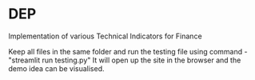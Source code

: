 # DEP
Implementation of various Technical Indicators for Finance

Keep all files in the same folder and run the testing file using command - "streamlit run testing.py"
It will open up the site in the browser and the demo idea can be visualised.
